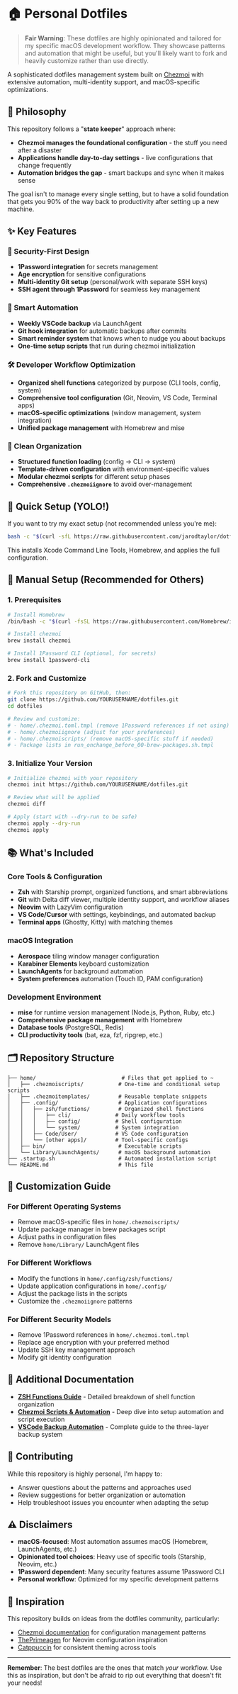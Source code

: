 # 🏠 Personal Dotfiles

> **Fair Warning**: These dotfiles are highly opinionated and tailored for my specific macOS development workflow. They showcase patterns and automation that might be useful, but you'll likely want to fork and heavily customize rather than use directly.

A sophisticated dotfiles management system built on [Chezmoi](https://www.chezmoi.io/) with extensive automation, multi-identity support, and macOS-specific optimizations.

## 🎯 Philosophy

This repository follows a "**state keeper**" approach where:

- **Chezmoi manages the foundational configuration** - the stuff you need after a disaster
- **Applications handle day-to-day settings** - live configurations that change frequently
- **Automation bridges the gap** - smart backups and sync when it makes sense

The goal isn't to manage every single setting, but to have a solid foundation that gets you 90% of the way back to productivity after setting up a new machine.

## ✨ Key Features

### 🔐 Security-First Design

- **1Password integration** for secrets management
- **Age encryption** for sensitive configurations
- **Multi-identity Git setup** (personal/work with separate SSH keys)
- **SSH agent through 1Password** for seamless key management

### 🤖 Smart Automation

- **Weekly VSCode backup** via LaunchAgent
- **Git hook integration** for automatic backups after commits
- **Smart reminder system** that knows when to nudge you about backups
- **One-time setup scripts** that run during chezmoi initialization

### 🛠 Developer Workflow Optimization

- **Organized shell functions** categorized by purpose (CLI tools, config, system)
- **Comprehensive tool configuration** (Git, Neovim, VS Code, Terminal apps)
- **macOS-specific optimizations** (window management, system integration)
- **Unified package management** with Homebrew and mise

### 📁 Clean Organization

- **Structured function loading** (config → CLI → system)
- **Template-driven configuration** with environment-specific values
- **Modular chezmoi scripts** for different setup phases
- **Comprehensive `.chezmoiignore`** to avoid over-management

## 🚀 Quick Setup (YOLO!)

If you want to try my exact setup (not recommended unless you're me):

```bash
bash -c "$(curl -sfL https://raw.githubusercontent.com/jarodtaylor/dotfiles/refactor-simplify/install.sh)"
```

This installs Xcode Command Line Tools, Homebrew, and applies the full configuration.

## 🔧 Manual Setup (Recommended for Others)

### 1. Prerequisites

```bash
# Install Homebrew
/bin/bash -c "$(curl -fsSL https://raw.githubusercontent.com/Homebrew/install/HEAD/install.sh)"

# Install chezmoi
brew install chezmoi

# Install 1Password CLI (optional, for secrets)
brew install 1password-cli
```

### 2. Fork and Customize

```bash
# Fork this repository on GitHub, then:
git clone https://github.com/YOURUSERNAME/dotfiles.git
cd dotfiles

# Review and customize:
# - home/.chezmoi.toml.tmpl (remove 1Password references if not using)
# - home/.chezmoiignore (adjust for your preferences)
# - home/.chezmoiscripts/ (remove macOS-specific stuff if needed)
# - Package lists in run_onchange_before_00-brew-packages.sh.tmpl
```

### 3. Initialize Your Version

```bash
# Initialize chezmoi with your repository
chezmoi init https://github.com/YOURUSERNAME/dotfiles.git

# Review what will be applied
chezmoi diff

# Apply (start with --dry-run to be safe)
chezmoi apply --dry-run
chezmoi apply
```

## 📚 What's Included

### Core Tools & Configuration

- **Zsh** with Starship prompt, organized functions, and smart abbreviations
- **Git** with Delta diff viewer, multiple identity support, and workflow aliases
- **Neovim** with LazyVim configuration
- **VS Code/Cursor** with settings, keybindings, and automated backup
- **Terminal apps** (Ghostty, Kitty) with matching themes

### macOS Integration

- **Aerospace** tiling window manager configuration
- **Karabiner Elements** keyboard customization
- **LaunchAgents** for background automation
- **System preferences** automation (Touch ID, PAM configuration)

### Development Environment

- **mise** for runtime version management (Node.js, Python, Ruby, etc.)
- **Comprehensive package management** with Homebrew
- **Database tools** (PostgreSQL, Redis)
- **CLI productivity tools** (bat, eza, fzf, ripgrep, etc.)

## 🗂 Repository Structure

```
├── home/                           # Files that get applied to ~
│   ├── .chezmoiscripts/           # One-time and conditional setup scripts
│   ├── .chezmoitemplates/         # Reusable template snippets
│   ├── .config/                   # Application configurations
│   │   ├── zsh/functions/         # Organized shell functions
│   │   │   ├── cli/              # Daily workflow tools
│   │   │   ├── config/           # Shell configuration
│   │   │   └── system/           # System integration
│   │   ├── Code/User/            # VS Code configuration
│   │   └── [other apps]/         # Tool-specific configs
│   ├── bin/                       # Executable scripts
│   └── Library/LaunchAgents/      # macOS background automation
├── .startup.sh                    # Automated installation script
└── README.md                      # This file
```

## 🎨 Customization Guide

### For Different Operating Systems

- Remove macOS-specific files in `home/.chezmoiscripts/`
- Update package manager in brew packages script
- Adjust paths in configuration files
- Remove `home/Library/` LaunchAgent files

### For Different Workflows

- Modify the functions in `home/.config/zsh/functions/`
- Update application configurations in `home/.config/`
- Adjust the package lists in the scripts
- Customize the `.chezmoiignore` patterns

### For Different Security Models

- Remove 1Password references in `home/.chezmoi.toml.tmpl`
- Replace age encryption with your preferred method
- Update SSH key management approach
- Modify git identity configuration

## 📖 Additional Documentation

- **[ZSH Functions Guide](home/dot_config/zsh/functions/README.md)** - Detailed breakdown of shell function organization
- **[Chezmoi Scripts & Automation](docs/CHEZMOI_SCRIPTS.md)** - Deep dive into setup automation and script execution
- **[VSCode Backup Automation](docs/VSCODE_AUTOMATION.md)** - Complete guide to the three-layer backup system

## 🤝 Contributing

While this repository is highly personal, I'm happy to:

- Answer questions about the patterns and approaches used
- Review suggestions for better organization or automation
- Help troubleshoot issues you encounter when adapting the setup

## ⚠️ Disclaimers

- **macOS-focused**: Most automation assumes macOS (Homebrew, LaunchAgents, etc.)
- **Opinionated tool choices**: Heavy use of specific tools (Starship, Neovim, etc.)
- **1Password dependent**: Many security features assume 1Password CLI
- **Personal workflow**: Optimized for my specific development patterns

## 🙏 Inspiration

This repository builds on ideas from the dotfiles community, particularly:

- [Chezmoi documentation](https://www.chezmoi.io/) for configuration management patterns
- [ThePrimeagen](https://github.com/ThePrimeagen/.dotfiles) for Neovim configuration inspiration
- [Catppuccin](https://github.com/catppuccin) for consistent theming across tools

---

**Remember**: The best dotfiles are the ones that match _your_ workflow. Use this as inspiration, but don't be afraid to rip out everything that doesn't fit your needs!

